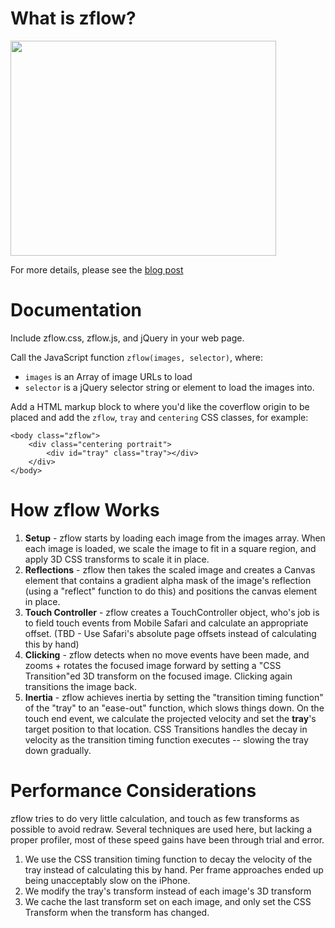 # What is zflow? #

<a href='http://www.youtube.com/watch?feature=player_embedded&v=4FvsMhznf2I' target='_blank'><img src='http://img.youtube.com/vi/4FvsMhznf2I/0.jpg' width='425' height=344 /></a>

For more details, please see the [blog post](http://www.satine.org/archives/2008/11/06/coverflow-for-safari-on-iphone/)

# Documentation #

Include zflow.css, zflow.js, and jQuery in your web page.

Call the JavaScript function `zflow(images, selector)`, where:

  * `images` is an Array of image URLs to load
  * `selector` is a jQuery selector string or element to load the images into.

Add a HTML markup block to where you'd like the coverflow origin to be placed and add the `zflow`, `tray` and `centering` CSS classes, for example:

```
<body class="zflow">
    <div class="centering portrait">
        <div id="tray" class="tray"></div>
    </div>
</body>
```

# How zflow Works #

  1. **Setup** - zflow starts by loading each image from the images array. When each image is loaded, we scale the image to fit in a square region, and apply 3D CSS transforms to scale it in place.
  1. **Reflections** - zflow then takes the scaled image and creates a Canvas element that contains a gradient alpha mask of the image's reflection (using a "reflect" function to do this) and positions the canvas element in place.
  1. **Touch Controller** - zflow creates a TouchController object, who's job is to field touch events from Mobile Safari and calculate an appropriate offset. (TBD - Use Safari's absolute page offsets instead of calculating this by hand)
  1. **Clicking** - zflow detects when no move events have been made, and zooms + rotates the focused image forward by setting a "CSS Transition"ed 3D transform on the focused image. Clicking again transitions the image back.
  1. **Inertia** - zflow achieves inertia by setting the "transition timing function" of the "tray" to an "ease-out" function, which slows things down. On the touch end event, we calculate the projected velocity and set the **tray**'s target position to that location. CSS Transitions handles the decay in velocity as the transition timing function executes -- slowing the tray down gradually.

# Performance Considerations #

zflow tries to do very little calculation, and touch as few transforms as possible to avoid redraw. Several techniques are used here, but lacking a proper profiler, most of these speed gains have been through trial and error.

  1. We use the CSS transition timing function to decay the velocity of the tray instead of calculating this by hand. Per frame approaches ended up being unacceptably slow on the iPhone.
  1. We modify the tray's transform instead of each image's 3D transform
  1. We cache the last transform set on each image, and only set the CSS Transform when the transform has changed.